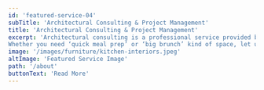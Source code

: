 ```yaml
---
id: 'featured-service-04'
subTitle: 'Architectural Consulting & Project Management'
title: 'Architectural Consulting & Project Management'
excerpt: 'Architectural consulting is a professional service provided by architects and architectural firms to assist clients in various aspects of the architectural and building design process. This service extends beyond the traditional role of architects in designing buildings; it encompasses a range of consulting services to guide clients through the complexities of planning, design, construction, and renovation projectsIntended for clients who have most of their furnishings in place, but need assistance from an expert stylist in taking their proiect to completion with selections of decorative details and accent furniture from our showroom to tie their room(s) together and bring their vision to life.Whether you’re looking to remodel your entire home, a home 3D design or just add a few finishing touches, we’re here for you. Our team will brainstorm ideas with you for upgrades and new additions, going over options for color schemes, materials & appliances, interior design styles, and even add-ons. We are available for all types of jobsPlease explore our kitchen projects.
Whether you need ‘quick meal prep’ or ‘big brunch’ kind of space, let us design your kitchen to suit your style. Have a look through our wide variety of kitchen projects that our customers have trusted Easylife Kitchens to deliver on style, quality and workmanship.'
image: '/images/furniture/kitchen-interiors.jpeg'
altImage: 'Featured Service Image'
path: '/about'
buttonText: 'Read More'
---
```

